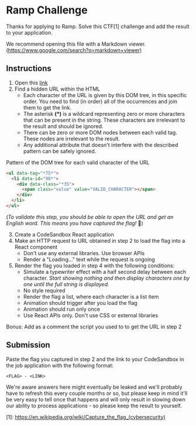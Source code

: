 # Ramp Challenge

Thanks for applying to Ramp. Solve this CTF[1] challenge and add the result to your application.

We recommend opening this file with a Markdown viewer. (https://www.google.com/search?q=markdown+viewer)

## Instructions

1. Open this [link](https://tns4lpgmziiypnxxzel5ss5nyu0nftol.lambda-url.us-east-1.on.aws/challenge)
2. Find a hidden URL within the HTML
   - Each character of the URL is given by this DOM tree, in this specific order. You need to find (in order) all of the occurrences and join them to get the link.
   - The asterisk **(\*)** is a wildcard representing zero or more characters that can be present in the string. These characters are irrelevant to the result and should be ignored.
   - There can be zero or more DOM nodes between each valid tag. These nodes are irrelevant to the result.
   - Any additional attribute that doesn't interfere with the described pattern can be safely ignored.

Pattern of the DOM tree for each valid character of the URL

```html
<ul data-tag="*75*">
  <li data-id="98*">
    <div data-class="*35">
      <span class="value" value="VALID_CHARACTER"></span>
    </div>
  </li>
</ul>
```

(_To validate this step, you should be able to open the URL and get an English word. This means you have captured the flag!_ 🥳)

3. Create a CodeSandbox React application
4. Make an HTTP request to URL obtained in step 2 to load the flag into a React component
   - Don't use any external libraries. Use browser APIs
   - Render a "Loading..." text while the request is ongoing
5. Render the flag you loaded in step 4 with the following conditions:
   - Simulate a typewriter effect with a half second delay between each character. _Start showing nothing and then display characters one by one until the full string is displayed._
   - No style required
   - Render the flag a list, where each character is a list item
   - Animation should trigger after you load the flag
   - Animation should run only once
   - Use React APIs only. Don't use CSS or external libraries

Bonus: Add as a comment the script you used to to get the URL in step 2

## Submission

Paste the flag you captured in step 2 and the link to your CodeSandbox in the job application with the following format:

`<FLAG> - <LINK>`

We're aware answers here might eventually be leaked and we'll probably have to refresh this every couple months or so, but please keep in mind it'll be very easy to tell once that happens and will only result in slowing down our ability to process applications - so please keep the result to yourself.

\[1\]: https://en.wikipedia.org/wiki/Capture_the_flag_(cybersecurity)
